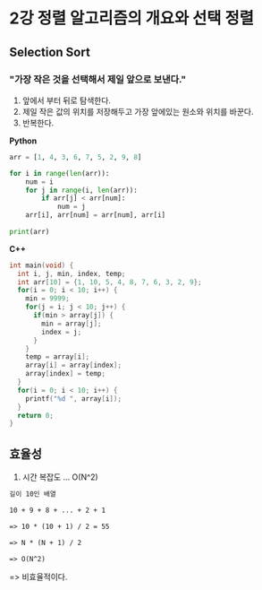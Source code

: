 # 2강 정렬 알고리즘의 개요와 선택 정렬

## Selection Sort

### "가장 작은 것을 선택해서 제일 앞으로 보낸다."

1. 앞에서 부터 뒤로 탐색한다.
2. 제일 작은 값의 위치를 저장해두고 가장 앞에있는 원소와 위치를 바꾼다.
3. 반복한다.

**Python**

```python
arr = [1, 4, 3, 6, 7, 5, 2, 9, 8]

for i in range(len(arr)):
    num = i
    for j in range(i, len(arr)):
        if arr[j] < arr[num]:
            num = j
    arr[i], arr[num] = arr[num], arr[i]
    
print(arr)
```



**C++**

```c++
int main(void) {
  int i, j, min, index, temp;
  int arr[10] = {1, 10, 5, 4, 8, 7, 6, 3, 2, 9};
  for(i = 0; i < 10; i++) {
    min = 9999;
    for(j = i; j < 10; j++) {
      if(min > array[j]) {
        min = array[j];
        index = j;
      }
    }
    temp = array[i];
    array[i] = array[index];
    array[index] = temp;
  }
  for(i = 0; i < 10; i++) {
    printf("%d ", array[i]);
  }
  return 0;
}
```



## 효율성

1. 시간 복잡도 ... O(N^2)

```markdown
길이 10인 배열

10 + 9 + 8 + ... + 2 + 1

=> 10 * (10 + 1) / 2 = 55

=> N * (N + 1) / 2

=> O(N^2)
```



=> 비효율적이다.












